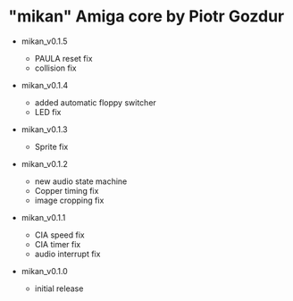 # "mikan" Amiga core by Piotr Gozdur

- mikan_v0.1.5
  - PAULA reset fix
  - collision fix

- mikan_v0.1.4
  - added automatic floppy switcher
  - LED fix

- mikan_v0.1.3
  - Sprite fix

- mikan_v0.1.2
  - new audio state machine
  - Copper timing fix
  - image cropping fix

- mikan_v0.1.1
  - CIA speed fix
  - CIA timer fix
  - audio interrupt fix

- mikan_v0.1.0
  - initial release
